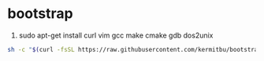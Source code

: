 # bootstrap

1. sudo apt-get install curl vim gcc make cmake gdb dos2unix


```bash
sh -c "$(curl -fsSL https://raw.githubusercontent.com/kermitbu/bootstrap/master/init.sh)"
```
